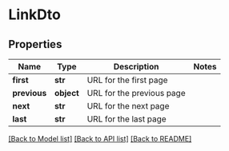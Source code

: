 # LinkDto

## Properties
Name | Type | Description | Notes
------------ | ------------- | ------------- | -------------
**first** | **str** | URL for the first page | 
**previous** | **object** | URL for the previous page | 
**next** | **str** | URL for the next page | 
**last** | **str** | URL for the last page | 

[[Back to Model list]](../README.md#documentation-for-models) [[Back to API list]](../README.md#documentation-for-api-endpoints) [[Back to README]](../README.md)

